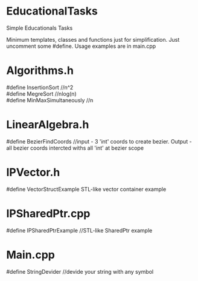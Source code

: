 # EducationalTasks
Simple Educationals Tasks 

Minimum templates, classes and functions just for simplification. Just uncomment some #define. Usage examples are in main.cpp  

# Algorithms.h
#define InsertionSort //n^2  
#define MegreSort //nlog(n)  
#define MinMaxSimultaneously //n

# LinearAlgebra.h
#define BezierFindCoords //input - 3 'int' coords to create bezier. Output - all bezier coords intercted withs all 'int' at bezier scope

# IPVector.h
#define VectorStructExample STL-like vector container example

# IPSharedPtr.cpp
#define IPSharedPtrExample //STL-like SharedPtr example

# Main.cpp
#define StringDevider //devide your string with any symbol

